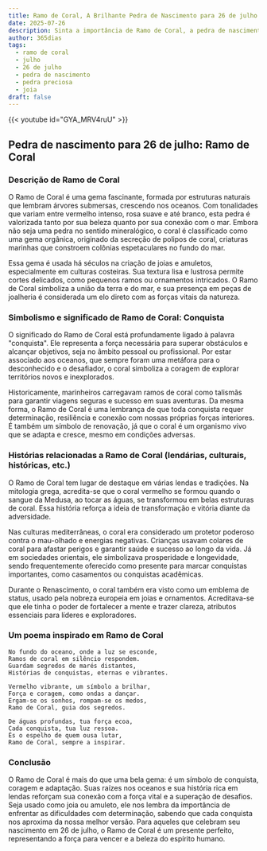 ```yaml
---
title: Ramo de Coral, A Brilhante Pedra de Nascimento para 26 de julho
date: 2025-07-26
description: Sinta a importância de Ramo de Coral, a pedra de nascimento de 26 de julho que simboliza Conquista. Deixe que sua beleza e significado iluminem seu dia.
author: 365dias
tags:
  - ramo de coral
  - julho
  - 26 de julho
  - pedra de nascimento
  - pedra preciosa
  - joia
draft: false
---
```


{{< youtube id="GYA_MRV4ruU" >}}

## Pedra de nascimento para 26 de julho: Ramo de Coral

### Descrição de Ramo de Coral

O Ramo de Coral é uma gema fascinante, formada por estruturas naturais que lembram árvores submersas, crescendo nos oceanos. Com tonalidades que variam entre vermelho intenso, rosa suave e até branco, esta pedra é valorizada tanto por sua beleza quanto por sua conexão com o mar. Embora não seja uma pedra no sentido mineralógico, o coral é classificado como uma gema orgânica, originado da secreção de polipos de coral, criaturas marinhas que constroem colônias espetaculares no fundo do mar.

Essa gema é usada há séculos na criação de joias e amuletos, especialmente em culturas costeiras. Sua textura lisa e lustrosa permite cortes delicados, como pequenos ramos ou ornamentos intricados. O Ramo de Coral simboliza a união da terra e do mar, e sua presença em peças de joalheria é considerada um elo direto com as forças vitais da natureza.

### Simbolismo e significado de Ramo de Coral: Conquista

O significado do Ramo de Coral está profundamente ligado à palavra "conquista". Ele representa a força necessária para superar obstáculos e alcançar objetivos, seja no âmbito pessoal ou profissional. Por estar associado aos oceanos, que sempre foram uma metáfora para o desconhecido e o desafiador, o coral simboliza a coragem de explorar territórios novos e inexplorados.

Historicamente, marinheiros carregavam ramos de coral como talismãs para garantir viagens seguras e sucesso em suas aventuras. Da mesma forma, o Ramo de Coral é uma lembrança de que toda conquista requer determinação, resiliência e conexão com nossas próprias forças interiores. É também um símbolo de renovação, já que o coral é um organismo vivo que se adapta e cresce, mesmo em condições adversas.

### Histórias relacionadas a Ramo de Coral (lendárias, culturais, históricas, etc.)

O Ramo de Coral tem lugar de destaque em várias lendas e tradições. Na mitologia grega, acredita-se que o coral vermelho se formou quando o sangue da Medusa, ao tocar as águas, se transformou em belas estruturas de coral. Essa história reforça a ideia de transformação e vitória diante da adversidade.

Nas culturas mediterrâneas, o coral era considerado um protetor poderoso contra o mau-olhado e energias negativas. Crianças usavam colares de coral para afastar perigos e garantir saúde e sucesso ao longo da vida. Já em sociedades orientais, ele simbolizava prosperidade e longevidade, sendo frequentemente oferecido como presente para marcar conquistas importantes, como casamentos ou conquistas acadêmicas.

Durante o Renascimento, o coral também era visto como um emblema de status, usado pela nobreza europeia em joias e ornamentos. Acreditava-se que ele tinha o poder de fortalecer a mente e trazer clareza, atributos essenciais para líderes e exploradores.

### Um poema inspirado em Ramo de Coral

	No fundo do oceano, onde a luz se esconde,  
	Ramos de coral em silêncio respondem.  
	Guardam segredos de marés distantes,  
	Histórias de conquistas, eternas e vibrantes.  
	
	Vermelho vibrante, um símbolo a brilhar,  
	Força e coragem, como ondas a dançar.  
	Ergam-se os sonhos, rompam-se os medos,  
	Ramo de Coral, guia dos segredos.  
	
	De águas profundas, tua força ecoa,  
	Cada conquista, tua luz ressoa.  
	És o espelho de quem ousa lutar,  
	Ramo de Coral, sempre a inspirar.

### Conclusão

O Ramo de Coral é mais do que uma bela gema: é um símbolo de conquista, coragem e adaptação. Suas raízes nos oceanos e sua história rica em lendas reforçam sua conexão com a força vital e a superação de desafios. Seja usado como joia ou amuleto, ele nos lembra da importância de enfrentar as dificuldades com determinação, sabendo que cada conquista nos aproxima da nossa melhor versão. Para aqueles que celebram seu nascimento em 26 de julho, o Ramo de Coral é um presente perfeito, representando a força para vencer e a beleza do espírito humano. 
